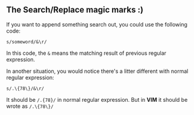 The Search/Replace magic marks :)
---------------------------------
If you want to append something search out, you could use the following code:

    s/someword/&\r/

In this code, the `&` means the matching result of previous regular expression.

In another situation, you would notice there's a litter different with normal
regular expression:

    s/.\{78\}/&\r/

It should be `/.{78}/` in normal regular expression. But in **VIM** it should be
wrote as `/.\{78\}/`
